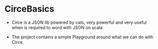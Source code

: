 # CirceBasics
 - Circe is a JSON lib powered by cats, very powerful and very useful when is required to word with JSON on scala

 - The project contains a simple Playground around what we can do with Circe.
